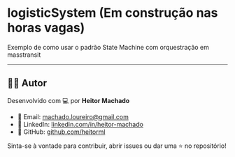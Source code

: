 # logisticSystem (Em construção nas horas vagas)
Exemplo de como usar o padrão State Machine com orquestração em masstransit


---

## 👨‍💻 Autor

Desenvolvido com 💻 por **Heitor Machado**

- 📧 Email: machado.loureiro@gmail.com  
- 💼 LinkedIn: [linkedin.com/in/heitor-machado](https://www.linkedin.com/in/heitor-machado-45725982/)  
- 🐙 GitHub: [github.com/heitorml](https://github.com/heitorml)  

Sinta-se à vontade para contribuir, abrir issues ou dar uma ⭐ no repositório!
